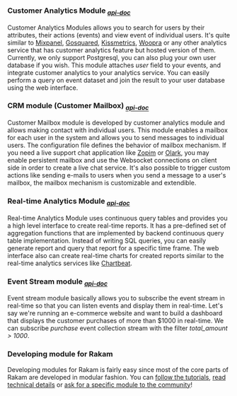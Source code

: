 ### Customer Analytics Module <sub>*[api-doc](//getrakam.com/api?tags=user)*</sub>
Customer Analytics Modules allows you to search for users by their attributes, their actions (events) and view event of individual users. It's quite similar to [Mixpanel](), [Gosquared](), [Kissmetrics](), [Woopra]() or any other analytics service that has customer analytics feature but hosted version of them. Currently, we only support Postgresql, you can also plug your own user database if you wish. This module attaches *user* field to your events, and integrate customer analytics to your analytics service. You can easily perform a query on event dataset and join the result to your user database using the web interface.

### CRM module (Customer Mailbox) <sub>*[api-doc](//getrakam.com/api?tags=user-mailbox)*</sub>
Customer Mailbox module is developed by customer analytics module and allows making contact with individual users. This module enables a mailbox for each user in the system and allows you to send messages to individual users. The configuration file defines the behavior of mailbox mechanism. If you need a live support chat application like [Zopim]() or [Olark](), you may enable persistent mailbox and use the Websocket connections on client side in order to create a live chat service. It's also possible to trigger custom actions like sending e-mails to users when you send a message to a user's mailbox, the mailbox mechanism is customizable and extendible.

### Real-time Analytics Module <sub>*[api-doc](//getrakam.com/api?tags=realtime)*</sub>
Real-time Analytics Module uses continuous query tables and provides you a high level interface to create real-time reports. It has a pre-defined set of aggregation functions that are implemented by backend continuous query table implementation. Instead of writing SQL queries, you can easily generate report and query that report for a specific time frame. The web interface also can create real-time charts for created reports similar to the real-time analytics services like [Chartbeat]().

### Event Stream module <sub>*[api-doc](//getrakam.com/api?tags=stream)*</sub>
Event stream module basically allows you to subscribe the event stream in real-time so that you can listen events and display them in real-time. Let's say we're running an e-commerce website and want to build a dashboard that displays the customer purchases of more than $1000 in real-time. We can subscribe *purchase* event collection stream with the filter *total_amount > 1000*.

### Developing module for Rakam 
Developing modules for Rakam is fairly easy since most of the core parts of Rakam are developed in modular fashion. You can [follow the tutorials](), [read technical details]() or [ask for a specific module to the community]()!
